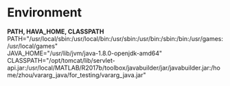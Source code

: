 # Environment  
<b> PATH, HAVA_HOME, CLASSPATH  </b>   
PATH="/usr/local/sbin:/usr/local/bin:/usr/sbin:/usr/bin:/sbin:/bin:/usr/games:/usr/local/games"  
JAVA_HOME="/usr/lib/jvm/java-1.8.0-openjdk-amd64"  
CLASSPATH="/opt/tomcat/lib/servlet-api.jar:/usr/local/MATLAB/R2017b/toolbox/javabuilder/jar/javabuilder.jar:/home/zhou/vararg_java/for_testing/vararg_java.jar"  
